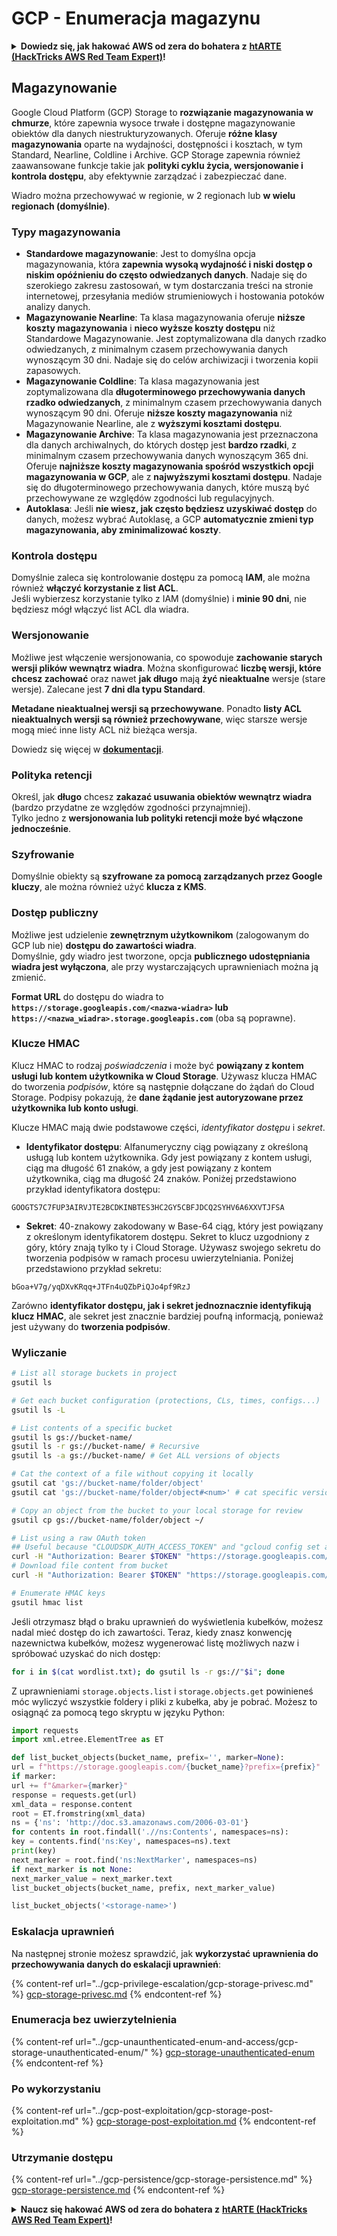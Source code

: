 # GCP - Enumeracja magazynu

<details>

<summary><strong>Dowiedz się, jak hakować AWS od zera do bohatera z</strong> <a href="https://training.hacktricks.xyz/courses/arte"><strong>htARTE (HackTricks AWS Red Team Expert)</strong></a><strong>!</strong></summary>

Inne sposoby wsparcia HackTricks:

* Jeśli chcesz zobaczyć swoją **firmę reklamowaną w HackTricks** lub **pobrać HackTricks w formacie PDF**, sprawdź [**PLANY SUBSKRYPCYJNE**](https://github.com/sponsors/carlospolop)!
* Zdobądź [**oficjalne gadżety PEASS & HackTricks**](https://peass.creator-spring.com)
* Odkryj [**Rodzinę PEASS**](https://opensea.io/collection/the-peass-family), naszą kolekcję ekskluzywnych [**NFT**](https://opensea.io/collection/the-peass-family)
* **Dołącz do** 💬 [**grupy Discord**](https://discord.gg/hRep4RUj7f) lub [**grupy telegramowej**](https://t.me/peass) lub **śledź** mnie na **Twitterze** 🐦 [**@carlospolopm**](https://twitter.com/carlospolopm)**.**
* **Podziel się swoimi sztuczkami hakerskimi, przesyłając PR-y do** [**HackTricks**](https://github.com/carlospolop/hacktricks) i [**HackTricks Cloud**](https://github.com/carlospolop/hacktricks-cloud) na GitHubie.

</details>

## Magazynowanie

Google Cloud Platform (GCP) Storage to **rozwiązanie magazynowania w chmurze**, które zapewnia wysoce trwałe i dostępne magazynowanie obiektów dla danych niestrukturyzowanych. Oferuje **różne klasy magazynowania** oparte na wydajności, dostępności i kosztach, w tym Standard, Nearline, Coldline i Archive. GCP Storage zapewnia również zaawansowane funkcje takie jak **polityki cyklu życia, wersjonowanie i kontrola dostępu**, aby efektywnie zarządzać i zabezpieczać dane.

Wiadro można przechowywać w regionie, w 2 regionach lub **w wielu regionach (domyślnie)**.

### Typy magazynowania

* **Standardowe magazynowanie**: Jest to domyślna opcja magazynowania, która **zapewnia wysoką wydajność i niski dostęp o niskim opóźnieniu do często odwiedzanych danych**. Nadaje się do szerokiego zakresu zastosowań, w tym dostarczania treści na stronie internetowej, przesyłania mediów strumieniowych i hostowania potoków analizy danych.
* **Magazynowanie Nearline**: Ta klasa magazynowania oferuje **niższe koszty magazynowania** i **nieco wyższe koszty dostępu** niż Standardowe Magazynowanie. Jest zoptymalizowana dla danych rzadko odwiedzanych, z minimalnym czasem przechowywania danych wynoszącym 30 dni. Nadaje się do celów archiwizacji i tworzenia kopii zapasowych.
* **Magazynowanie Coldline**: Ta klasa magazynowania jest zoptymalizowana dla **długoterminowego przechowywania danych rzadko odwiedzanych**, z minimalnym czasem przechowywania danych wynoszącym 90 dni. Oferuje **niższe koszty magazynowania** niż Magazynowanie Nearline, ale z **wyższymi kosztami dostępu**.
* **Magazynowanie Archive**: Ta klasa magazynowania jest przeznaczona dla danych archiwalnych, do których dostęp jest **bardzo rzadki**, z minimalnym czasem przechowywania danych wynoszącym 365 dni. Oferuje **najniższe koszty magazynowania spośród wszystkich opcji magazynowania w GCP**, ale z **najwyższymi kosztami dostępu**. Nadaje się do długoterminowego przechowywania danych, które muszą być przechowywane ze względów zgodności lub regulacyjnych.
* **Autoklasa**: Jeśli **nie wiesz, jak często będziesz uzyskiwać dostęp** do danych, możesz wybrać Autoklasę, a GCP **automatycznie zmieni typ magazynowania, aby zminimalizować koszty**.

### Kontrola dostępu

Domyślnie zaleca się kontrolowanie dostępu za pomocą **IAM**, ale można również **włączyć korzystanie z list ACL**.\
Jeśli wybierzesz korzystanie tylko z IAM (domyślnie) i **minie 90 dni**, nie będziesz mógł włączyć list ACL dla wiadra.

### Wersjonowanie

Możliwe jest włączenie wersjonowania, co spowoduje **zachowanie starych wersji plików wewnątrz wiadra**. Można skonfigurować **liczbę wersji, które chcesz zachować** oraz nawet **jak długo** mają **żyć nieaktualne** wersje (stare wersje). Zalecane jest **7 dni dla typu Standard**.

**Metadane nieaktualnej wersji są przechowywane**. Ponadto **listy ACL nieaktualnych wersji są również przechowywane**, więc starsze wersje mogą mieć inne listy ACL niż bieżąca wersja.

Dowiedz się więcej w [**dokumentacji**](https://cloud.google.com/storage/docs/object-versioning).

### Polityka retencji

Określ, jak **długo** chcesz **zakazać usuwania obiektów wewnątrz wiadra** (bardzo przydatne ze względów zgodności przynajmniej).\
Tylko jedno z **wersjonowania lub polityki retencji może być włączone jednocześnie**.

### Szyfrowanie

Domyślnie obiekty są **szyfrowane za pomocą zarządzanych przez Google kluczy**, ale można również użyć **klucza z KMS**.

### Dostęp publiczny

Możliwe jest udzielenie **zewnętrznym użytkownikom** (zalogowanym do GCP lub nie) **dostępu do zawartości wiadra**. \
Domyślnie, gdy wiadro jest tworzone, opcja **publicznego udostępniania wiadra jest wyłączona**, ale przy wystarczających uprawnieniach można ją zmienić.

**Format URL** do dostępu do wiadra to **`https://storage.googleapis.com/<nazwa-wiadra>` lub `https://<nazwa_wiadra>.storage.googleapis.com`** (oba są poprawne).

### Klucze HMAC

Klucz HMAC to rodzaj _poświadczenia_ i może być **powiązany z kontem usługi lub kontem użytkownika w Cloud Storage**. Używasz klucza HMAC do tworzenia _podpisów_, które są następnie dołączane do żądań do Cloud Storage. Podpisy pokazują, że **dane żądanie jest autoryzowane przez użytkownika lub konto usługi**.

Klucze HMAC mają dwie podstawowe części, _identyfikator dostępu_ i _sekret_.

*   **Identyfikator dostępu**: Alfanumeryczny ciąg powiązany z określoną usługą lub kontem użytkownika. Gdy jest powiązany z kontem usługi, ciąg ma długość 61 znaków, a gdy jest powiązany z kontem użytkownika, ciąg ma długość 24 znaków. Poniżej przedstawiono przykład identyfikatora dostępu:

`GOOGTS7C7FUP3AIRVJTE2BCDKINBTES3HC2GY5CBFJDCQ2SYHV6A6XXVTJFSA`
*   **Sekret**: 40-znakowy zakodowany w Base-64 ciąg, który jest powiązany z określonym identyfikatorem dostępu. Sekret to klucz uzgodniony z góry, który znają tylko ty i Cloud Storage. Używasz swojego sekretu do tworzenia podpisów w ramach procesu uwierzytelniania. Poniżej przedstawiono przykład sekretu:

`bGoa+V7g/yqDXvKRqq+JTFn4uQZbPiQJo4pf9RzJ`

Zarówno **identyfikator dostępu, jak i sekret jednoznacznie identyfikują klucz HMAC**, ale sekret jest znacznie bardziej poufną informacją, ponieważ jest używany do **tworzenia podpisów**.

### Wyliczanie
```bash
# List all storage buckets in project
gsutil ls

# Get each bucket configuration (protections, CLs, times, configs...)
gsutil ls -L

# List contents of a specific bucket
gsutil ls gs://bucket-name/
gsutil ls -r gs://bucket-name/ # Recursive
gsutil ls -a gs://bucket-name/ # Get ALL versions of objects

# Cat the context of a file without copying it locally
gsutil cat 'gs://bucket-name/folder/object'
gsutil cat 'gs://bucket-name/folder/object#<num>' # cat specific version

# Copy an object from the bucket to your local storage for review
gsutil cp gs://bucket-name/folder/object ~/

# List using a raw OAuth token
## Useful because "CLOUDSDK_AUTH_ACCESS_TOKEN" and "gcloud config set auth/access_token_file" doesn't work with gsutil
curl -H "Authorization: Bearer $TOKEN" "https://storage.googleapis.com/storage/v1/b/<storage-name>/o"
# Download file content from bucket
curl -H "Authorization: Bearer $TOKEN" "https://storage.googleapis.com/storage/v1/b/supportstorage-58249/o/flag.txt?alt=media" --output -

# Enumerate HMAC keys
gsutil hmac list
```
Jeśli otrzymasz błąd o braku uprawnień do wyświetlenia kubełków, możesz nadal mieć dostęp do ich zawartości. Teraz, kiedy znasz konwencję nazewnictwa kubełków, możesz wygenerować listę możliwych nazw i spróbować uzyskać do nich dostęp:
```bash
for i in $(cat wordlist.txt); do gsutil ls -r gs://"$i"; done
```
Z uprawnieniami `storage.objects.list` i `storage.objects.get` powinieneś móc wyliczyć wszystkie foldery i pliki z kubełka, aby je pobrać. Możesz to osiągnąć za pomocą tego skryptu w języku Python:
```python
import requests
import xml.etree.ElementTree as ET

def list_bucket_objects(bucket_name, prefix='', marker=None):
url = f"https://storage.googleapis.com/{bucket_name}?prefix={prefix}"
if marker:
url += f"&marker={marker}"
response = requests.get(url)
xml_data = response.content
root = ET.fromstring(xml_data)
ns = {'ns': 'http://doc.s3.amazonaws.com/2006-03-01'}
for contents in root.findall('.//ns:Contents', namespaces=ns):
key = contents.find('ns:Key', namespaces=ns).text
print(key)
next_marker = root.find('ns:NextMarker', namespaces=ns)
if next_marker is not None:
next_marker_value = next_marker.text
list_bucket_objects(bucket_name, prefix, next_marker_value)

list_bucket_objects('<storage-name>')
```
### Eskalacja uprawnień

Na następnej stronie możesz sprawdzić, jak **wykorzystać uprawnienia do przechowywania danych do eskalacji uprawnień**:

{% content-ref url="../gcp-privilege-escalation/gcp-storage-privesc.md" %}
[gcp-storage-privesc.md](../gcp-privilege-escalation/gcp-storage-privesc.md)
{% endcontent-ref %}

### Enumeracja bez uwierzytelnienia

{% content-ref url="../gcp-unaunthenticated-enum-and-access/gcp-storage-unauthenticated-enum/" %}
[gcp-storage-unauthenticated-enum](../gcp-unaunthenticated-enum-and-access/gcp-storage-unauthenticated-enum/)
{% endcontent-ref %}

### Po wykorzystaniu

{% content-ref url="../gcp-post-exploitation/gcp-storage-post-exploitation.md" %}
[gcp-storage-post-exploitation.md](../gcp-post-exploitation/gcp-storage-post-exploitation.md)
{% endcontent-ref %}

### Utrzymanie dostępu

{% content-ref url="../gcp-persistence/gcp-storage-persistence.md" %}
[gcp-storage-persistence.md](../gcp-persistence/gcp-storage-persistence.md)
{% endcontent-ref %}

<details>

<summary><strong>Naucz się hakować AWS od zera do bohatera z</strong> <a href="https://training.hacktricks.xyz/courses/arte"><strong>htARTE (HackTricks AWS Red Team Expert)</strong></a><strong>!</strong></summary>

Inne sposoby wsparcia HackTricks:

* Jeśli chcesz zobaczyć swoją **firmę reklamowaną w HackTricks** lub **pobrać HackTricks w formacie PDF**, sprawdź [**PLANY SUBSKRYPCYJNE**](https://github.com/sponsors/carlospolop)!
* Zdobądź [**oficjalne gadżety PEASS & HackTricks**](https://peass.creator-spring.com)
* Odkryj [**Rodzinę PEASS**](https://opensea.io/collection/the-peass-family), naszą kolekcję ekskluzywnych [**NFT**](https://opensea.io/collection/the-peass-family)
* **Dołącz do** 💬 [**grupy Discord**](https://discord.gg/hRep4RUj7f) lub [**grupy telegramowej**](https://t.me/peass) lub **śledź** mnie na **Twitterze** 🐦 [**@carlospolopm**](https://twitter.com/carlospolopm)**.**
* **Podziel się swoimi sztuczkami hakerskimi, przesyłając PR-y do** [**HackTricks**](https://github.com/carlospolop/hacktricks) i [**HackTricks Cloud**](https://github.com/carlospolop/hacktricks-cloud) github repos.

</details>
